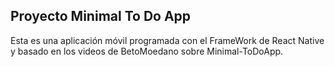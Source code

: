 ## Proyecto Minimal To Do App
Esta es una aplicación móvil programada con el FrameWork de React Native y basado en los videos de BetoMoedano sobre Minimal-ToDoApp.
